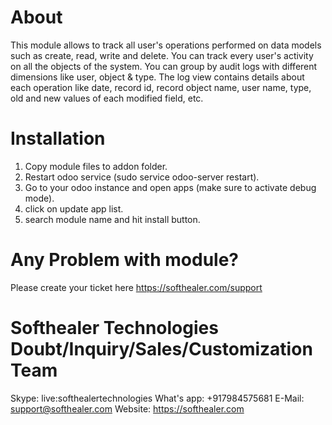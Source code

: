 About
============
This module allows to track all user's operations performed on data models such as create, read, write and delete. You can track every user's activity on all the objects of the system. You can group by audit logs with different dimensions like user, object & type. The log view contains details about each operation like date, record id, record object name, user name, type, old and new values of each modified field, etc.

Installation
============
1) Copy module files to addon folder.
2) Restart odoo service (sudo service odoo-server restart).
3) Go to your odoo instance and open apps (make sure to activate debug mode).
4) click on update app list.
5) search module name and hit install button.

Any Problem with module?
=====================================
Please create your ticket here https://softhealer.com/support

Softhealer Technologies Doubt/Inquiry/Sales/Customization Team
=====================================
Skype: live:softhealertechnologies
What's app: +917984575681
E-Mail: support@softhealer.com
Website: https://softhealer.com
